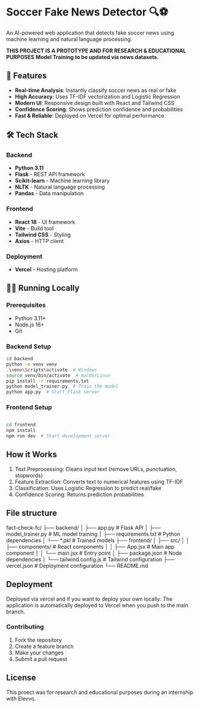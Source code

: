 # Soccer Fake News Detector 🔍⚽

An AI-powered web application that detects fake soccer news using machine learning and natural language processing.

**THIS PROJECT IS A PROTOTYPE AND FOR RESEARCH & EDUCATIONAL PURPOSES**
**Model Training to be updated via news datasets.**

## 🚀 Features

- **Real-time Analysis**: Instantly classify soccer news as real or fake
- **High Accuracy**: Uses TF-IDF vectorization and Logistic Regression
- **Modern UI**: Responsive design built with React and Tailwind CSS
- **Confidence Scoring**: Shows prediction confidence and probabilities
- **Fast & Reliable**: Deployed on Vercel for optimal performance

## 🛠️ Tech Stack

### Backend
- **Python 3.11**
- **Flask** - REST API framework
- **Scikit-learn** - Machine learning library
- **NLTK** - Natural language processing
- **Pandas** - Data manipulation

### Frontend
- **React 18** - UI framework
- **Vite** - Build tool
- **Tailwind CSS** - Styling
- **Axios** - HTTP client

### Deployment
- **Vercel** - Hosting platform

## 🏃‍♂️ Running Locally

### Prerequisites
- Python 3.11+
- Node.js 16+
- Git

### Backend Setup
```bash
cd backend
python -m venv venv
.\venv\Scripts\activate  # Windows
source venv/bin/activate  # macOS/Linux
pip install -r requirements.txt
python model_trainer.py  # Train the model
python app.py  # Start Flask server
```

### Frontend Setup
```bash

cd frontend
npm install
npm run dev  # Start development server
```

## How it Works
1) Text Preprocessing: Cleans input text (remove URLs, punctuation, stopwords)
2) Feature Extraction: Converts text to numerical features using TF-IDF
3) Classification: Uses Logistic Regression to predict real/fake
4) Confidence Scoring: Returns prediction probabilities

## File structure
fact-check-fc/
├── backend/
│   ├── app.py              # Flask API
│   ├── model_trainer.py    # ML model training
│   ├── requirements.txt    # Python dependencies
│   └── *.pkl              # Trained models
├── frontend/
│   ├── src/
│   │   ├── components/    # React components
│   │   ├── App.jsx       # Main app component
│   │   └── main.jsx      # Entry point
│   ├── package.json      # Node dependencies
│   └── tailwind.config.js # Tailwind configuration
├── vercel.json           # Deployment configuration
└── README.md

## Deployment
Deployed via vercel and if you want to deploy your own locally:
The application is automatically deployed to Vercel when you push to the main branch.

### Contributing
1. Fork the repository
2. Create a feature branch
3. Make your changes
4. Submit a pull request

## License
This proect was for research and educational purposes during an internship with Elevvo.